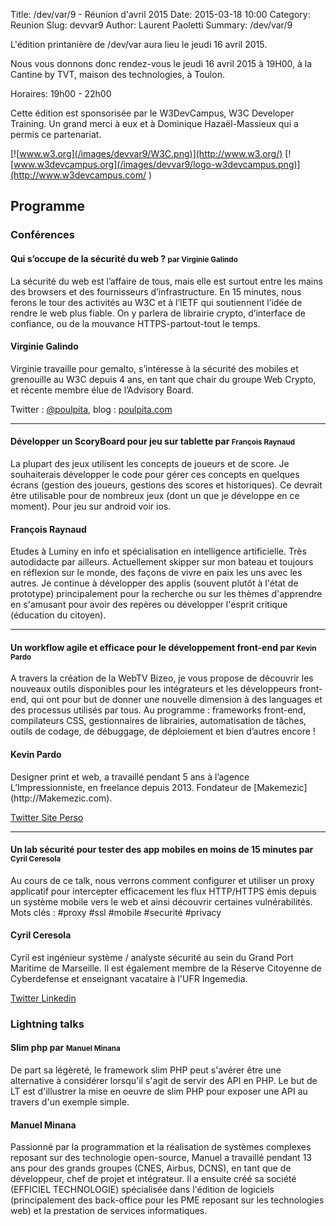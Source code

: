 Title: /dev/var/9 - Réunion d'avril 2015
Date: 2015-03-18 10:00
Category: Reunion
Slug: devvar9
Author: Laurent Paoletti
Summary: /dev/var/9


L'édition printanière de /dev/var  aura lieu le jeudi 16 avril 2015.

Nous vous donnons donc rendez-vous le jeudi 16 avril 2015 à 19H00, à la Cantine by TVT, maison des technologies, à Toulon.

Horaires: 19h00 - 22h00


Cette édition est sponsorisée par le W3DevCampus, W3C Developer Training.
Un grand merci à eux et à Dominique Hazaël-Massieux qui a permis ce partenariat.

[![www.w3.org](/images/devvar9/W3C.png)](http://www.w3.org/)
[![www.w3devcampus.org](/images/devvar9/logo-w3devcampus.png)](http://www.w3devcampus.com/ )



## Programme

### Conférences

####  Qui s’occupe de la sécurité du web ? <small>par Virginie Galindo</small>


La sécurité du web est l’affaire de tous, mais elle est surtout entre les mains des browsers et des fournisseurs
d’infrastructure. En 15 minutes, nous ferons le tour des activités au W3C et à l’IETF qui soutiennent l’idée de rendre
 le web plus fiable. On y parlera de librairie crypto, d’interface de confiance, ou de la
 mouvance HTTPS-partout-tout le temps.

<h4 class='subheader'>Virginie Galindo</h4>

Virginie travaille pour gemalto, s’intéresse à la sécurité des mobiles et grenouille au W3C depuis 4 ans,
en tant que chair du groupe Web Crypto, et récente membre élue de l’Advisory Board.

Twitter :  [@poulpita](http://twitter.com/poulpita), blog :  [poulpita.com](http://www.poulpita.com)

<hr>

#### Développer un  ScoryBoard pour jeu sur tablette par <small> François Raynaud</small>

La plupart des jeux utilisent les concepts de joueurs et de score.
Je souhaiterais développer le code pour gérer ces concepts en quelques écrans (gestion des joueurs, gestions des scores et historiques).
Ce devrait être utilisable pour de nombreux jeux (dont un que je développe en ce moment). Pour jeu sur android voir ios.

<h4 class='subheader'>François Raynaud</h4>
Etudes à Luminy en info et spécialisation en intelligence artificielle. Très autodidacte par ailleurs.
Actuellement skipper sur mon bateau et toujours en réflexion sur le monde, des façons de vivre en paix les uns avec les autres.
Je continue à développer des applis (souvent plutôt à l'état de prototype) principalement pour la recherche ou sur les thèmes d'apprendre en s'amusant
pour avoir des repères ou développer l'esprit critique (éducation du citoyen).

<hr>

#### Un workflow agile et efficace pour le développement front-end par <small> Kevin Pardo</small>

A travers la création de la WebTV Bizeo, je vous propose de découvrir les nouveaux outils disponibles pour les intégrateurs et
les développeurs front-end, qui ont pour but de donner une nouvelle dimension à des languages et des processus utilisés par tous.
Au programme : frameworks front-end, compilateurs CSS, gestionnaires de librairies, automatisation de tâches, outils de codage,
de débuggage, de déploiement et bien d’autres encore !

<h4 class='subheader'>Kevin Pardo</h4>
Designer print et web, a travaillé pendant 5 ans à l’agence L’Impressionniste,
en freelance depuis 2013. Fondateur de [Makemezic](http://Makemezic.com).

[Twitter ](http://twitter.com/kevinpardo)
[Site Perso ](http://www.kevinpardo.com)

<hr>

#### Un lab sécurité pour tester des app mobiles en moins de 15 minutes par <small>Cyril Ceresola</small>

Au cours de ce talk, nous verrons comment configurer et utiliser un proxy applicatif pour intercepter efficacement les
flux HTTP/HTTPS émis depuis un système mobile vers le web et ainsi découvrir certaines vulnérabilités.
Mots clés : #proxy #ssl #mobile #securité #privacy

<h4 class='subheader'>Cyril Ceresola </h4>
Cyril est ingénieur système / analyste sécurité au sein du Grand Port Maritime de Marseille.
Il est également membre de la Réserve Citoyenne de Cyberdefense et enseignant vacataire à l'UFR Ingemedia.

[Twitter ](http://twitter.com/cceresola)
[Linkedin ]( http://fr.linkedin.com/pub/cyril-ceresola/1a/133/276)


### Lightning talks

#### Slim php par <small>Manuel Minana</small>

De part sa légèreté, le framework slim PHP peut s'avérer être une alternative à considérer lorsqu'il s'agit de servir
 des API en PHP. Le but de LT est d'illustrer la mise en oeuvre de slim PHP pour exposer une API au travers d'un
 exemple simple.

<h4 class='subheader'>Manuel Minana</h4>

Passionné par la programmation et la réalisation de systèmes complexes reposant sur des technologie open-source,
Manuel a travaillé pendant 13 ans pour des grands groupes (CNES, Airbus, DCNS), en tant que de développeur, chef de projet
et intégrateur.  Il a ensuite créé sa société (EFFICIEL TECHNOLOGIE) spécialisée dans l'édition de logiciels
(principalement des back-office pour les PME reposant sur les technologies web) et la prestation de services informatiques.